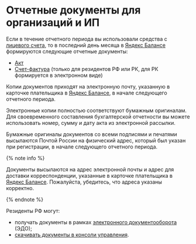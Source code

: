 # Отчетные документы для организаций и ИП

Если в течение отчетного периода вы использовали средства с [лицевого счета](../concepts/personal-account.md), то в последний день месяца в [Яндекс Балансе](https://balance.yandex.ru/) формируются следующие отчетные документы:
* [Акт](../concepts/act.md)
* [Счет-фактура](../concepts/invoice.md) (только для резидентов РФ или РК, для РК формируется в электронном виде)


Копии документов приходят на электронную почту, указанную в карточке плательщика в [Яндекс Балансе](https://balance.yandex.ru), в начале следующего отчетного периода.

Электронные копии полностью соответствуют бумажным оригиналам. Для своевременного составления бухгалтерской отчетности вы можете использовать номер, сумму и дату акта из электронной рассылки.


Бумажные оригиналы документов со всеми подписями и печатями высылаются Почтой России на физический адрес, который был указан при регистрации, в начале следующего отчетного периода. 


{% note info %}

Документы высылаются на адрес электронной почты и адрес для доставки корреспонденции, указанные в карточке плательщика в [Яндекс Балансе](https://balance.yandex.ru). Пожалуйста, убедитесь, что адреса указаны корректно.

{% endnote %}

Резиденты РФ могут:
* получать документы в рамках [электронного документооборота](../concepts/edo.md) (ЭДО);
* [скачивать документы в консоли управления](../operations/download-reporting-docs.md).
